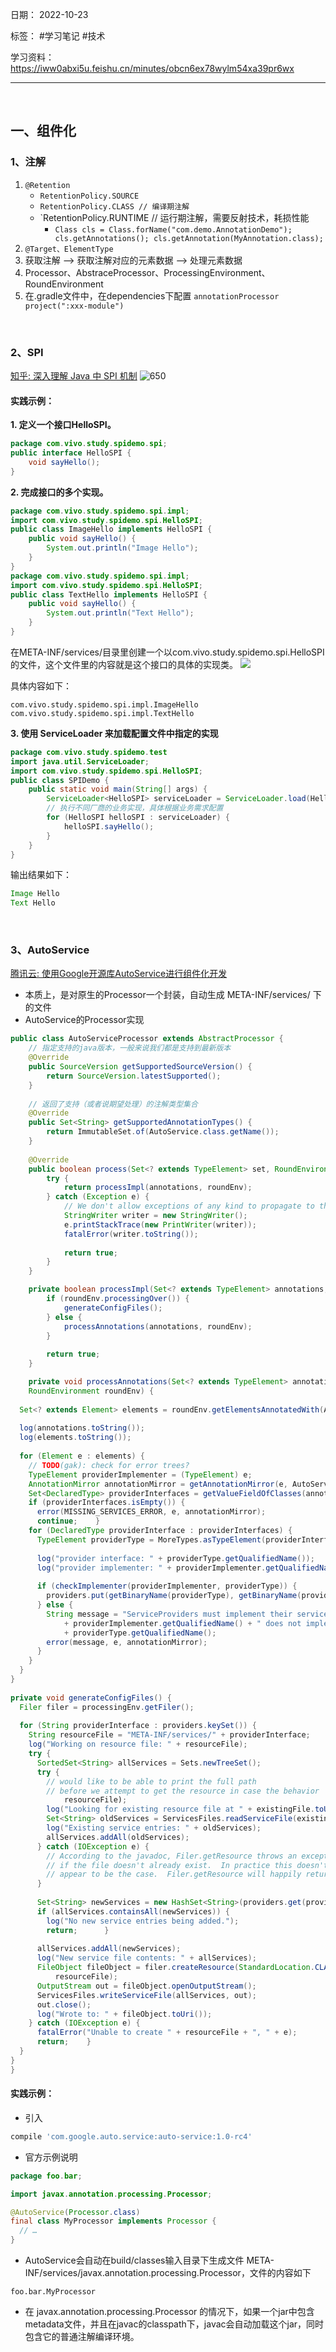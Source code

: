 日期： 2022-10-23

标签： #学习笔记 #技术

学习资料： https://iww0abxi5u.feishu.cn/minutes/obcn6ex78wylm54xa39pr6wx


---
<br>

## 一、组件化
### 1、注解
1. `@Retention`
	- `RetentionPolicy.SOURCE`
	- `RetentionPolicy.CLASS // 编译期注解`
	- `RetentionPolicy.RUNTIME // 运行期注解，需要反射技术，耗损性能
		- `Class cls = Class.forName("com.demo.AnnotationDemo"); cls.getAnnotations(); cls.getAnnotation(MyAnnotation.class);`
2. `@Target、ElementType`
3. 获取注解 --> 获取注解对应的元素数据 --> 处理元素数据
4. Processor、AbstraceProcessor、ProcessingEnvironment、RoundEnvironment
5. 在.gradle文件中，在dependencies下配置  `annotationProcessor project(":xxx-module")`
<br>


### 2、SPI
[知乎: 深入理解 Java 中 SPI 机制](https://zhuanlan.zhihu.com/p/84337883)
![650](../99附件/20221029_SPI.jpg)

#### 实践示例：
**1. 定义一个接口HelloSPI。**
```java
package com.vivo.study.spidemo.spi;
public interface HelloSPI {
    void sayHello();
}
```

**2. 完成接口的多个实现。**
```java
package com.vivo.study.spidemo.spi.impl;
import com.vivo.study.spidemo.spi.HelloSPI;
public class ImageHello implements HelloSPI {
    public void sayHello() {
        System.out.println("Image Hello");
    }
}
package com.vivo.study.spidemo.spi.impl;
import com.vivo.study.spidemo.spi.HelloSPI;
public class TextHello implements HelloSPI {
    public void sayHello() {
        System.out.println("Text Hello");
    }
}
```

在META-INF/services/目录里创建一个以com.vivo.study.spidemo.spi.HelloSPI的文件，这个文件里的内容就是这个接口的具体的实现类。
![](https://pic4.zhimg.com/80/v2-d6dea7b337e0c032b55731fa97183473_1440w.webp)

具体内容如下：
```text
com.vivo.study.spidemo.spi.impl.ImageHello
com.vivo.study.spidemo.spi.impl.TextHello
```

**3. 使用 ServiceLoader 来加载配置文件中指定的实现**
```java
package com.vivo.study.spidemo.test
import java.util.ServiceLoader;
import com.vivo.study.spidemo.spi.HelloSPI;
public class SPIDemo {
    public static void main(String[] args) {
        ServiceLoader<HelloSPI> serviceLoader = ServiceLoader.load(HelloSPI.class);
        // 执行不同厂商的业务实现，具体根据业务需求配置
        for (HelloSPI helloSPI : serviceLoader) {
            helloSPI.sayHello();
        }
    }
}
```

输出结果如下：
```java
Image Hello
Text Hello
```

<br>


### 3、AutoService
[腾讯云: 使用Google开源库AutoService进行组件化开发](https://cloud.tencent.com/developer/article/1415083)

- 本质上，是对原生的Processor一个封装，自动生成 META-INF/services/ 下的文件
- AutoService的Processor实现
```java
public class AutoServiceProcessor extends AbstractProcessor { 
	// 指定支持的java版本，一般来说我们都是支持到最新版本
	@Override 
	public SourceVersion getSupportedSourceVersion() { 
		return SourceVersion.latestSupported(); 
	} 
	
	// 返回了支持（或者说期望处理）的注解类型集合
	@Override 
	public Set<String> getSupportedAnnotationTypes() { 
		return ImmutableSet.of(AutoService.class.getName()); 
	} 
	
	@Override 
	public boolean process(Set<? extends TypeElement> set, RoundEnvironment roundEnvironment) { 
		try { 
			return processImpl(annotations, roundEnv); 
		} catch (Exception e) { 
			// We don't allow exceptions of any kind to propagate to the compiler 
			StringWriter writer = new StringWriter(); 
			e.printStackTrace(new PrintWriter(writer)); 
			fatalError(writer.toString()); 
			
			return true; 
		} 
	}

	private boolean processImpl(Set<? extends TypeElement> annotations, RoundEnvironment roundEnv) { 
		if (roundEnv.processingOver()) { 
			generateConfigFiles(); 
		} else { 
			processAnnotations(annotations, roundEnv); 
		} 
		
		return true; 
	}

	private void processAnnotations(Set<? extends TypeElement> annotations,  
    RoundEnvironment roundEnv) {  
  
  Set<? extends Element> elements = roundEnv.getElementsAnnotatedWith(AutoService.class);  
  
  log(annotations.toString());  
  log(elements.toString());  
  
  for (Element e : elements) {  
    // TODO(gak): check for error trees?  
    TypeElement providerImplementer = (TypeElement) e;  
    AnnotationMirror annotationMirror = getAnnotationMirror(e, AutoService.class).get();  
    Set<DeclaredType> providerInterfaces = getValueFieldOfClasses(annotationMirror);  
    if (providerInterfaces.isEmpty()) {  
      error(MISSING_SERVICES_ERROR, e, annotationMirror);  
      continue;    }  
    for (DeclaredType providerInterface : providerInterfaces) {  
      TypeElement providerType = MoreTypes.asTypeElement(providerInterface);  
  
      log("provider interface: " + providerType.getQualifiedName());  
      log("provider implementer: " + providerImplementer.getQualifiedName());  
  
      if (checkImplementer(providerImplementer, providerType)) {  
        providers.put(getBinaryName(providerType), getBinaryName(providerImplementer));  
      } else {  
        String message = "ServiceProviders must implement their service provider interface. "  
            + providerImplementer.getQualifiedName() + " does not implement "  
            + providerType.getQualifiedName();  
        error(message, e, annotationMirror);  
      }  
    }  
  }  
}  
  
private void generateConfigFiles() {  
  Filer filer = processingEnv.getFiler();  
  
  for (String providerInterface : providers.keySet()) {  
    String resourceFile = "META-INF/services/" + providerInterface;  
    log("Working on resource file: " + resourceFile);  
    try {  
      SortedSet<String> allServices = Sets.newTreeSet();  
      try {  
        // would like to be able to print the full path  
        // before we attempt to get the resource in case the behavior        // of filer.getResource does change to match the spec, but there's        // no good way to resolve CLASS_OUTPUT without first getting a resource.        FileObject existingFile = filer.getResource(StandardLocation.CLASS_OUTPUT, "",  
            resourceFile);  
        log("Looking for existing resource file at " + existingFile.toUri());  
        Set<String> oldServices = ServicesFiles.readServiceFile(existingFile.openInputStream());  
        log("Existing service entries: " + oldServices);  
        allServices.addAll(oldServices);  
      } catch (IOException e) {  
        // According to the javadoc, Filer.getResource throws an exception  
        // if the file doesn't already exist.  In practice this doesn't        
        // appear to be the case.  Filer.getResource will happily return a        // FileObject that refers to a non-existent file but will throw        // IOException if you try to open an input stream for it.        log("Resource file did not already exist.");  
      }  
  
      Set<String> newServices = new HashSet<String>(providers.get(providerInterface));  
      if (allServices.containsAll(newServices)) {  
        log("No new service entries being added.");  
        return;      }  
  
      allServices.addAll(newServices);  
      log("New service file contents: " + allServices);  
      FileObject fileObject = filer.createResource(StandardLocation.CLASS_OUTPUT, "",  
          resourceFile);  
      OutputStream out = fileObject.openOutputStream();  
      ServicesFiles.writeServiceFile(allServices, out);  
      out.close();  
      log("Wrote to: " + fileObject.toUri());  
    } catch (IOException e) {  
      fatalError("Unable to create " + resourceFile + ", " + e);  
      return;    }  
  }  
}
}

```

#### 实践示例：
- 引入
```groovy
compile 'com.google.auto.service:auto-service:1.0-rc4'
```

- 官方示例说明
```java
package foo.bar;

import javax.annotation.processing.Processor;

@AutoService(Processor.class)
final class MyProcessor implements Processor {
  // …
}
```

- AutoService会自动在build/classes输入目录下生成文件 META-INF/services/javax.annotation.processing.Processor，文件的内容如下
```text
foo.bar.MyProcessor
```

- 在 javax.annotation.processing.Processor 的情况下，如果一个jar中包含metadata文件，并且在javac的classpath下，javac会自动加载这个jar，同时包含它的普通注解编译环境。